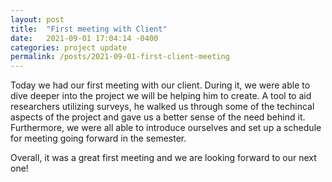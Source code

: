 ```yaml
---
layout: post
title:  "First meeting with Client"
date:   2021-09-01 17:04:14 -0400
categories: project update
permalink: /posts/2021-09-01-first-client-meeting
---
```

Today we had our first meeting with our client. During it, we were able to dive deeper into the project we will be helping him to create. A tool to aid researchers utilizing surveys, he walked us through some of the techincal aspects of the project and gave us a better sense of the need behind it. Furthermore, we were all able to introduce ourselves and set up a schedule for meeting going forward in the semester.

Overall, it was a great first meeting and we are looking forward to our next one!
